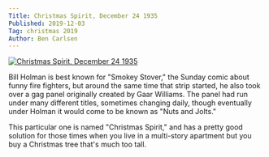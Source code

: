 ```yaml
---
Title: Christmas Spirit, December 24 1935
Published: 2019-12-03
Tag: christmas 2019
Author: Ben Carlsen
---
```


[![Christmas Spirit, December 24 1935](http://blog.arkholt.com/media/decstrips2019/03-Bill-Holman-Tue__Dec_24__1935_.jpg)](http://blog.arkholt.com/media/decstrips2019/03-Bill-Holman-Tue__Dec_24__1935_.jpg)

Bill Holman is best known for "Smokey Stover," the Sunday comic about funny fire fighters, but around the same time that strip started, he also took over a gag panel originally created by Gaar Williams. The panel had run under many different titles, sometimes changing daily, though eventually under Holman it would come to be known as "Nuts and Jolts."

This particular one is named "Christmas Spirit," and has a pretty good solution for those times when you live in a multi-story apartment but you buy a Christmas tree that's much too tall.
